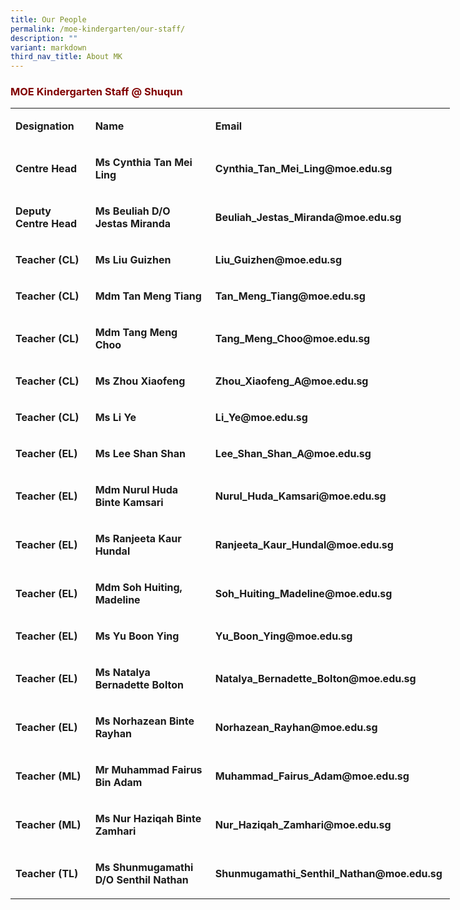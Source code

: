 ```yaml
---
title: Our People
permalink: /moe-kindergarten/our-staff/
description: ""
variant: markdown
third_nav_title: About MK
---
```

<h3 style="text-align: justify;"><strong><span style="color: #800000;">MOE Kindergarten Staff @ Shuqun</span></strong></h3>
<table style="width: 703px;">
<tbody>
<tr>
<td style="width: 124px;">
<p><strong>Designation</strong></p>
</td>
<td style="width: 209px;">
<p><strong>Name</strong></p>
</td>
<td style="width: 370px;">
<p><strong>Email</strong></p>
</td>
</tr>
<tr>
<td style="width: 124px;">
<p><strong>Centre Head</strong></p>
</td>
<td style="width: 209px;">
<p><strong>Ms Cynthia Tan Mei Ling</strong></p>
</td>
<td style="width: 370px;">
<p><strong>Cynthia_Tan_Mei_Ling@moe.edu.sg</strong></p>
</td>
</tr>
<tr>
<td style="width: 124px;">
<p><strong>Deputy Centre Head</strong></p>
</td>
<td style="width: 209px;">
<p><strong>Ms Beuliah D/O Jestas Miranda</strong></p>
</td>
<td style="width: 370px;">
<p><strong>Beuliah_Jestas_Miranda@moe.edu.sg</strong></p>
</td>
</tr>
<tr>
<td style="width: 124px;">
<p><strong>Teacher (CL)</strong></p>
</td>
<td style="width: 209px;">
<p><strong>Ms Liu Guizhen</strong></p>
</td>
<td style="width: 370px;">
<p><strong>Liu_Guizhen@moe.edu.sg</strong></p>
</td>
</tr>
<tr>
<td style="width: 124px;">
<p><strong>Teacher (CL)</strong></p>
</td>
<td style="width: 209px;">
<p><strong>Mdm Tan Meng Tiang</strong></p>
</td>
<td style="width: 370px;">
<p><strong>Tan_Meng_Tiang@moe.edu.sg</strong></p>
</td>
</tr>
<tr>
<td style="width: 124px;">
<p><strong>Teacher (CL)</strong></p>
</td>
<td style="width: 209px;">
<p><strong>Mdm Tang Meng Choo</strong></p>
</td>
<td style="width: 370px;">
<p><strong>Tang_Meng_Choo@moe.edu.sg</strong></p>
</td>
</tr>
<tr>
<td style="width: 124px;">
<p><strong>Teacher (CL)</strong></p>
</td>
<td style="width: 209px;">
<p><strong>Ms Zhou Xiaofeng</strong></p>
</td>
<td style="width: 370px;">
<p><strong>Zhou_Xiaofeng_A@moe.edu.sg</strong></p>
</td>
</tr>
<tr>
<td style="width: 124px;">
<p><strong>Teacher (CL)</strong></p>
</td>
<td style="width: 209px;">
<p><strong>Ms Li Ye</strong></p>
</td>
<td style="width: 370px;">
<p><strong>Li_Ye@moe.edu.sg</strong></p>
</td>
</tr>
<tr>
<td style="width: 124px;">
<p><strong>Teacher (EL)</strong></p>
</td>
<td style="width: 209px;">
<p><strong>Ms Lee Shan Shan</strong></p>
</td>
<td style="width: 370px;">
<p><strong>Lee_Shan_Shan_A@moe.edu.sg</strong></p>
</td>
</tr>
<tr>
<td style="width: 124px;">
<p><strong>Teacher (EL)</strong></p>
</td>
<td style="width: 209px;">
<p><strong>Mdm Nurul Huda Binte Kamsari</strong></p>
</td>
<td style="width: 370px;">
<p><strong>Nurul_Huda_Kamsari@moe.edu.sg</strong></p>
</td>
</tr>
<tr>
<td style="width: 124px;">
<p><strong>Teacher (EL)</strong></p>
</td>
<td style="width: 209px;">
<p><strong>Ms Ranjeeta Kaur Hundal</strong></p>
</td>
<td style="width: 370px;">
<p><strong>Ranjeeta_Kaur_Hundal@moe.edu.sg</strong></p>
</td>
</tr>
<tr>
<td style="width: 124px;">
<p><strong>Teacher (EL)</strong></p>
</td>
<td style="width: 209px;">
<p><strong>Mdm Soh Huiting, Madeline</strong></p>
</td>
<td style="width: 370px;">
<p><strong>Soh_Huiting_Madeline@moe.edu.sg</strong></p>
</td>
</tr>
<tr>
<td style="width: 124px;">
<p><strong>Teacher (EL)</strong></p>
</td>
<td style="width: 209px;">
<p><strong>Ms Yu Boon Ying</strong></p>
</td>
<td style="width: 370px;">
<p><strong>Yu_Boon_Ying@moe.edu.sg</strong></p>
</td>
</tr>
<tr>
<td style="width: 124px;">
<p><strong>Teacher (EL)</strong></p>
</td>
<td style="width: 209px;">
<p><strong>Ms Natalya Bernadette Bolton</strong></p>
</td>
<td style="width: 370px;">
<p><strong>Natalya_Bernadette_Bolton@moe.edu.sg</strong></p>
</td>
</tr>
<tr>
<td style="width: 124px;">
<p><strong>Teacher (EL)</strong></p>
</td>
<td style="width: 209px;">
<p><strong>Ms Norhazean Binte Rayhan</strong></p>
</td>
<td style="width: 370px;">
<p><strong>Norhazean_Rayhan@moe.edu.sg</strong></p>
</td>
</tr>
<tr>
<td style="width: 124px;">
<p><strong>Teacher (ML)</strong></p>
</td>
<td style="width: 209px;">
<p><strong>Mr Muhammad Fairus Bin Adam</strong></p>
</td>
<td style="width: 370px;">
<p><strong>Muhammad_Fairus_Adam@moe.edu.sg</strong></p>
</td>
</tr>
<tr>
<td style="width: 124px;">
<p><strong>Teacher (ML)</strong></p>
</td>
<td style="width: 209px;">
<p><strong>Ms Nur Haziqah Binte Zamhari</strong></p>
</td>
<td style="width: 370px;">
<p><strong>Nur_Haziqah_Zamhari@moe.edu.sg</strong></p>
</td>
</tr>
<tr>
<td style="width: 124px;">
<p><strong>Teacher (TL)</strong></p>
</td>
<td style="width: 209px;">
<p><strong>Ms Shunmugamathi D/O Senthil Nathan</strong></p>
</td>
<td style="width: 370px;">
<p><strong>Shunmugamathi_Senthil_Nathan@moe.edu.sg</strong></p>
</td>
</tr>
</tbody>
</table>
<p>&nbsp;</p>